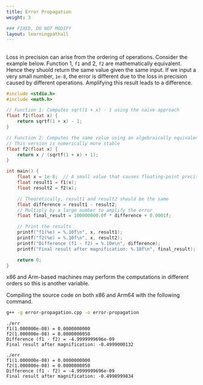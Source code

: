 ```yaml
---
title: Error Propagation
weight: 3

### FIXED, DO NOT MODIFY
layout: learningpathall
---
```


## 

Loss in precision can arise from the ordering of operations. Consider the example below. Function 1, `f1` and 2, `f2` are mathematically equivalent. Hence they shuold return the same value given the same input. If we input a very small number, `1e-8`, the error is different due to the loss in precision caused by different operations. Amplifying this result leads to a difference. 


```cpp
#include <stdio.h>
#include <math.h>

// Function 1: Computes sqrt(1 + x) - 1 using the naive approach
float f1(float x) {
    return sqrtf(1 + x) - 1;
}

// Function 2: Computes the same value using an algebraically equivalent transformation
// This version is numerically more stable
float f2(float x) {
    return x / (sqrtf(1 + x) + 1);
}

int main() {
    float x = 1e-8;  // A small value that causes floating-point precision issues
    float result1 = f1(x);
    float result2 = f2(x);

    // Theoretically, result1 and result2 should be the same
    float difference = result1 - result2;
    // Multiply by a large number to amplify the error
    float final_result = 100000000.0f * difference + 0.0001f;

    // Print the results
    printf("f1(%e) = %.10f\n", x, result1);
    printf("f2(%e) = %.10f\n", x, result2);
    printf("Difference (f1 - f2) = %.10e\n", difference);
    printf("Final result after magnification: %.10f\n", final_result);

    return 0;
}
```

x86 and Arm-based machines may perform the computations in different orders so this is another variable. 

Compiling the source code on both x86 and Arm64 with the following command. 
```bash
g++ -g error-propagation.cpp -o error-propagation
```

```output
./err
f1(1.000000e-08) = 0.0000000000
f2(1.000000e-08) = 0.0000000050
Difference (f1 - f2) = -4.9999999696e-09
Final result after magnification: -0.4999000132
```

```output
./err
f1(1.000000e-08) = 0.0000000000
f2(1.000000e-08) = 0.0000000050
Difference (f1 - f2) = -4.9999999696e-09
Final result after magnification: -0.4998999834
```
